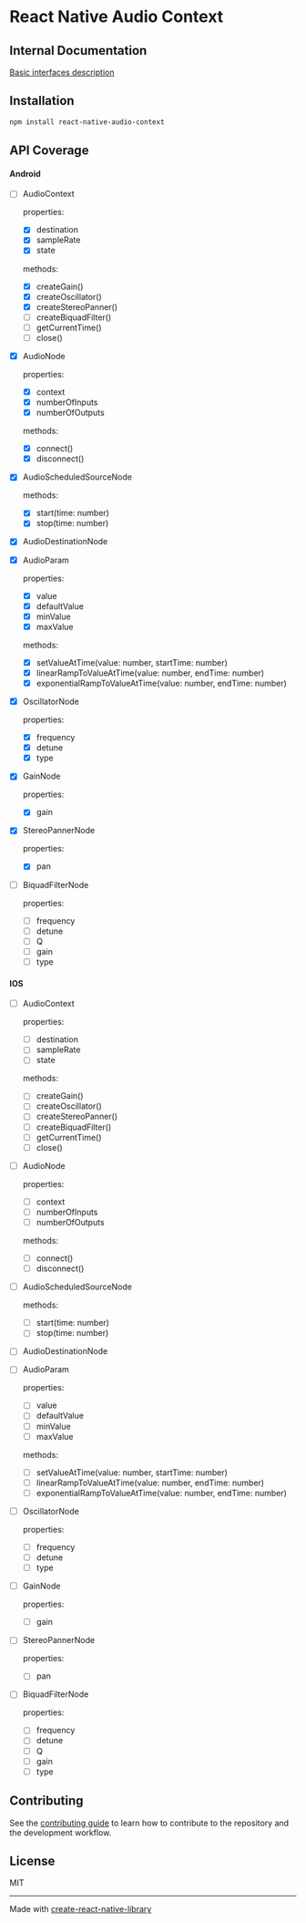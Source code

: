 # React Native Audio Context

## Internal Documentation

[Basic interfaces description](./internal-docs/basic-interfaces.md)

## Installation

```sh
npm install react-native-audio-context
```

## API Coverage

#### Android

- [ ] AudioContext

  properties:
  - [x] destination
  - [x] sampleRate
  - [x] state

  methods:
  - [x] createGain()
  - [x] createOscillator()
  - [x] createStereoPanner()
  - [ ] createBiquadFilter()
  - [ ] getCurrentTime()
  - [ ] close()

- [x] AudioNode

  properties:
  - [x] context
  - [x] numberOfInputs
  - [x] numberOfOutputs

  methods:
  - [x] connect()
  - [x] disconnect()

- [x] AudioScheduledSourceNode

  methods:
  - [x] start(time: number)
  - [x] stop(time: number)

- [x] AudioDestinationNode

- [x] AudioParam

  properties:
  - [x] value
  - [x] defaultValue
  - [x] minValue
  - [x] maxValue

  methods:
  - [x] setValueAtTime(value: number, startTime: number)
  - [x] linearRampToValueAtTime(value: number, endTime: number)
  - [x] exponentialRampToValueAtTime(value: number, endTime: number)

- [x] OscillatorNode

  properties:
  - [x] frequency
  - [x] detune
  - [x] type

- [x] GainNode

  properties:
  - [x] gain

- [x] StereoPannerNode

  properties:
  - [x] pan

- [ ] BiquadFilterNode

  properties:
  - [ ] frequency
  - [ ] detune
  - [ ] Q
  - [ ] gain
  - [ ] type

#### IOS

- [ ] AudioContext

  properties:
  - [ ] destination
  - [ ] sampleRate
  - [ ] state

  methods:
  - [ ] createGain()
  - [ ] createOscillator()
  - [ ] createStereoPanner()
  - [ ] createBiquadFilter()
  - [ ] getCurrentTime()
  - [ ] close()

- [ ] AudioNode

  properties:
  - [ ] context
  - [ ] numberOfInputs
  - [ ] numberOfOutputs

  methods:
  - [ ] connect()
  - [ ] disconnect()

- [ ] AudioScheduledSourceNode

  methods:
  - [ ] start(time: number)
  - [ ] stop(time: number)

- [ ] AudioDestinationNode

- [ ] AudioParam

  properties:
  - [ ] value
  - [ ] defaultValue
  - [ ] minValue
  - [ ] maxValue

  methods:
  - [ ] setValueAtTime(value: number, startTime: number)
  - [ ] linearRampToValueAtTime(value: number, endTime: number)
  - [ ] exponentialRampToValueAtTime(value: number, endTime: number)

- [ ] OscillatorNode

  properties:
  - [ ] frequency
  - [ ] detune
  - [ ] type

- [ ] GainNode

  properties:
  - [ ] gain

- [ ] StereoPannerNode

  properties:
  - [ ] pan

- [ ] BiquadFilterNode

  properties:
  - [ ] frequency
  - [ ] detune
  - [ ] Q
  - [ ] gain
  - [ ] type

## Contributing

See the [contributing guide](CONTRIBUTING.md) to learn how to contribute to the repository and the development workflow.

## License

MIT

---

Made with [create-react-native-library](https://github.com/callstack/react-native-builder-bob)
